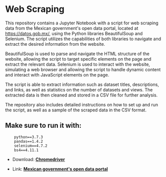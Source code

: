 # Web Scraping
This repository contains a Jupyter Notebook with a script for web scraping data from the Mexican government's open data portal, located at https://datos.gob.mx/, using the Python libraries BeautifulSoup and Selenium. The script utilizes the capabilities of both libraries to navigate and extract the desired information from the website.

BeautifulSoup is used to parse and navigate the HTML structure of the website, allowing the script to target specific elements on the page and extract the relevant data. Selenium is used to interact with the website, simulating a web browser and allowing the script to handle dynamic content and interact with JavaScript elements on the page.

The script is able to extract information such as dataset titles, descriptions, and links, as well as statistics on the number of datasets and views. The extracted data is then cleaned and stored in a CSV file for further analysis.

The repository also includes detailed instructions on how to set up and run the script, as well as a sample of the scraped data in the CSV format.

## Make sure to run it with:
```
    python==3.7.3
    pandas==1.4.2
    selenium==4.7.2
    bs4==4.11.1
```

* Download: [**Chromedriver**](https://chromedriver.chromium.org/)

* Link: [**Mexican government's open data portal**](https://datos.gob.mx/)